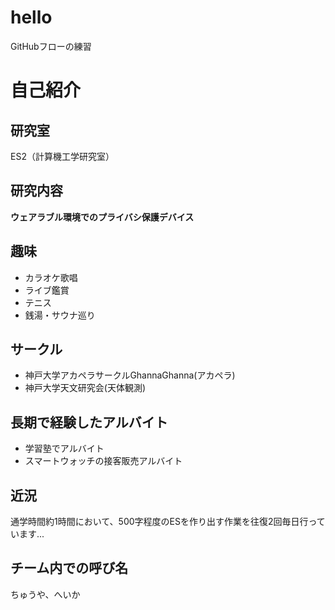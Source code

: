 # hello
GitHubフローの練習

# 自己紹介

## 研究室
ES2（計算機工学研究室）

## 研究内容
**ウェアラブル環境でのプライバシ保護デバイス**

## 趣味
- カラオケ歌唱
- ライブ鑑賞
- テニス
- 銭湯・サウナ巡り

## サークル
- 神戸大学アカペラサークルGhannaGhanna(アカペラ)
- 神戸大学天文研究会(天体観測)

## 長期で経験したアルバイト
- 学習塾でアルバイト
- スマートウォッチの接客販売アルバイト

## 近況
通学時間約1時間において、500字程度のESを作り出す作業を往復2回毎日行っています...

## チーム内での呼び名
ちゅうや、へいか
